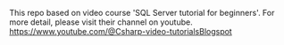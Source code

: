 This repo based on video course 'SQL Server tutorial for beginners'.
For more detail, please visit their channel on youtube.
https://www.youtube.com/@Csharp-video-tutorialsBlogspot